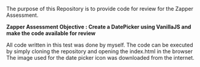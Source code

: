 The purpose of this Repository is to provide code for review for the Zapper Assessment.

**Zapper Assessment Objective : Create a DatePicker using VanillaJS and make the code available for review**


All code written in this test was done by myself.
The code can be executed by simply cloning the repository and opening the index.html in the browser
The image used for the date picker icon was downloaded from the internet.